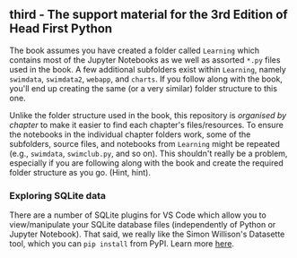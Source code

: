 ## third - The support material for the 3rd Edition of Head First Python

The book assumes you have created a folder called `Learning` which contains most of the Jupyter Notebooks as we well as assorted `*.py` files used in the book. A few additional subfolders exist within `Learning`, namely `swimdata`, `swimdata2`, `webapp`, and `charts`. If you follow along with the book, you'll end up creating the same (or a very similar) folder structure to this one. 

Unlike the folder structure used in the book, this repository is *organised by chapter* to make it easier to find each chapter's files/resources. To ensure the notebooks in the individual chapter folders work, some of the subfolders, source files, and notebooks from `Learning` might be repeated (e.g., `swimdata`, `swimclub.py`, and so on). This shouldn't really be a problem, especially if you are following along with the book and create the required folder structure as you go.  (Hint, hint).

### Exploring SQLite data

There are a number of SQLite plugins for VS Code which allow you to view/manipulate your SQLite database files (independently of Python or Jupyter Notebook). That said, we really like the Simon Willison's Datasette tool, which you can `pip install` from PyPI.  Learn more [here](https://pypi.org/project/datasette/).
